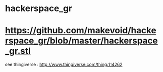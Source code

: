 # hackerspace_gr

# https://github.com/makevoid/hackerspace_gr/blob/master/hackerspace_gr.stl

see thingiverse : http://www.thingiverse.com/thing:114262

